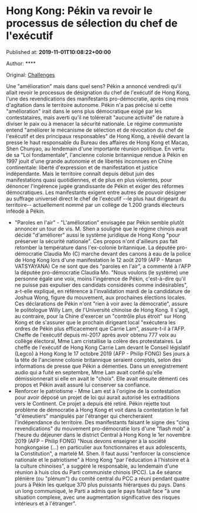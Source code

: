
# Hong Kong: Pékin va revoir le processus de sélection du chef de l'exécutif

Published at: **2019-11-01T10:08:22+00:00**

Author: ****

Original: [Challenges](https://www.challenges.fr/monde/hong-kong-pekin-va-revoir-le-processus-de-selection-du-chef-de-l-executif_682713)

Une "amélioration" mais dans quel sens? Pékin a annoncé vendredi qu'il allait revoir le processus de désignation du chef de l'exécutif de Hong Kong, l'une des revendications des manifestants pro-démocratie, après cinq mois d'agitation dans le territoire autonome.
Pékin n'a pas précisé si cette "amélioration" irait dans le sens plus démocratique exigé par les contestataires, mais averti qu'il ne tolérerait "aucune activité" de nature à diviser le paix ou à menacer la sécurité nationale.
Le régime communiste entend "améliorer le mécanisme de sélection et de révocation du chef de l'exécutif et des principaux responsables" de Hong Kong, a révélé devant la presse le haut responsable du Bureau des affaires de Hong Kong et Macao, Shen Chunyao, au lendemain d'une importante réunion politique.
En vertu de sa "Loi fondamentale", l'ancienne colonie britannique rendue à Pékin en 1997 jouit d'une grande autonomie et de libertés inconnues en Chine continentale: liberté d'expression et de manifestation et justice indépendante.
Mais le territoire connaît depuis début juin des manifestations quasi quotidiennes, et de plus en plus violentes, pour dénoncer l'ingérence jugée grandissante de Pékin et exiger des réformes démocratiques.
Les manifestants exigent entre autres de pouvoir désigner au suffrage universel direct le chef de l'exécutif --le plus haut dirigeant du territoire-- actuellement nommé par un collège de 1.200 grands électeurs inféodé à Pékin.
- "Paroles en l'air" -
"L'amélioration" envisagée par Pékin semble plutôt annoncer un tour de vis.
M. Shen a souligné que le régime chinois avait décidé "d'améliorer" aussi le système juridique de Hong Kong "pour préserver la sécurité nationale".
Ces propos n'ont d'ailleurs pas fait retomber la température dans l'ex-colonie britannique.
La députée pro-démocratie Claudia Mo (C) marche devant des canons à eau de la police de Hong Kong lors d'une manifestation le 12 août 2019 (AFP - Manan VATSYAYANA)
Ce ne sont que des "paroles en l'air", a commenté à l'AFP la députée pro-démocratie Claudia Mo.
"Nous voulons (le système) une personne égale une voix, moins l'ingérence de Pékin, c'est-à-dire qu'il ne puisse pas expulser des candidats considérés comme indésirables", a-t-elle expliqué, en référence à l'invalidation mardi de la candidature de Joshua Wong, figure du mouvement, aux prochaines élections locales.
Ces déclarations de Pékin n'ont "rien à voir avec la démocratie", assure le politologue Willy Lam, de l'Université chinoise de Hong Kong.
Il s'agit, au contraire, pour la Chine d'exercer un "contrôle plus étroit" sur Hong Kong et de s'assurer que le prochain dirigeant local "exécutera les ordres de Pékin plus efficacement que Carrie Lam", assure-t-il à l'AFP.
Cheffe de l'exécutif depuis mi-2017 après avoir obtenu 777 voix au collège électoral, Mme Lam cristallise la colère des protestataires.
La cheffe de l'exécutif de Hong Kong Carrie Lam devant le Conseil législatif (Legco) à Hong Kong le 17 octobre 2019 (AFP - Philip FONG)
Ses jours à la tête de l'ancienne colonie britannique seraient comptés, selon des informations de presse que Pékin a démenties.
Dans un enregistrement audio qui a fuité en septembre, Mme Lam avait confié qu'elle démissionnerait si elle en avait le "choix". Elle avait ensuite démenti ces propos et Pékin avait assuré lui conserver sa confiance.
- Renforcer le patriotisme -
Mme Lam est à l'origine de la contestation pour avoir déposé un projet de loi qui aurait autorisé les extraditions vers le Continent. Ce projet a depuis été retiré.
Pékin rejette tout problème de démocratie à Hong Kong et voit dans la contestation le fait "d'émeutiers" manipulés par l'étranger qui chercheraient l'indépendance du territoire.
Des manifestants faisant le signe des "cinq revendications" du mouvement pro-démocratie lors d'une "flash mob" à l'heure du déjeuner dans le district Central à Hong Kong le 1er novembre 2019 (AFP - Philip FONG)
"Nous devons enseigner à la société hongkongaise (...) en particulier aux fonctionnaires et aux adolescents, la Constitution", a martelé M. Shen.
Il faut aussi "renforcer la conscience nationale et le patriotisme" à Hong Kong "par l'éducation à l'histoire et à la culture chinoises", a suggéré le responsable, au lendemain d'une réunion à huis clos du Parti communiste chinois (PCC).
La 4e séance plénière (ou "plénum") du comité central du PCC a réuni pendant quatre jours à Pékin les quelque 370 plus puissants hiérarques du pays.
Dans un long communiqué, le Parti a admis que le pays faisait face "à une situation complexe, avec une augmentation significative des risques intérieurs et à l'étranger".
